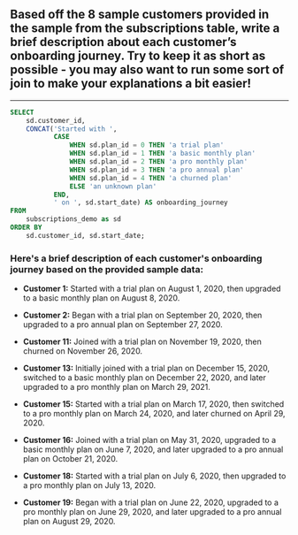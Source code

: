 ## Based off the 8 sample customers provided in the sample from the subscriptions table, write a brief description about each customer’s onboarding journey. Try to keep it as short as possible - you may also want to run some sort of join to make your explanations a bit easier!

---

```SQL
SELECT 
    sd.customer_id,
    CONCAT('Started with ', 
           CASE 
               WHEN sd.plan_id = 0 THEN 'a trial plan' 
               WHEN sd.plan_id = 1 THEN 'a basic monthly plan' 
               WHEN sd.plan_id = 2 THEN 'a pro monthly plan' 
               WHEN sd.plan_id = 3 THEN 'a pro annual plan' 
               WHEN sd.plan_id = 4 THEN 'a churned plan' 
               ELSE 'an unknown plan' 
           END,
           ' on ', sd.start_date) AS onboarding_journey
FROM 
    subscriptions_demo as sd
ORDER BY 
    sd.customer_id, sd.start_date;

```

### Here's a brief description of each customer's onboarding journey based on the provided sample data:

- **Customer 1:** Started with a trial plan on August 1, 2020, then upgraded to a basic monthly plan on August 8, 2020.

- **Customer 2:** Began with a trial plan on September 20, 2020, then upgraded to a pro annual plan on September 27, 2020.

- **Customer 11:** Joined with a trial plan on November 19, 2020, then churned on November 26, 2020.

- **Customer 13:** Initially joined with a trial plan on December 15, 2020, switched to a basic monthly plan on December 22, 2020, and later upgraded to a pro monthly plan on March 29, 2021.

- **Customer 15:** Started with a trial plan on March 17, 2020, then switched to a pro monthly plan on March 24, 2020, and later churned on April 29, 2020.

- **Customer 16:** Joined with a trial plan on May 31, 2020, upgraded to a basic monthly plan on June 7, 2020, and later upgraded to a pro annual plan on October 21, 2020.

- **Customer 18:** Started with a trial plan on July 6, 2020, then upgraded to a pro monthly plan on July 13, 2020.

- **Customer 19:** Began with a trial plan on June 22, 2020, upgraded to a pro monthly plan on June 29, 2020, and later upgraded to a pro annual plan on August 29, 2020.
